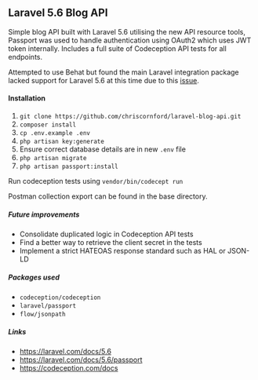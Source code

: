 ## Laravel 5.6 Blog API

Simple blog API built with Laravel 5.6 utilising the new API resource tools, 
Passport was used to handle authentication using OAuth2 which uses JWT token internally.
Includes a full suite of Codeception API tests for all endpoints.

Attempted to use Behat but found the main Laravel integration package lacked support for Laravel 5.6 at this time due to this [issue](https://github.com/laracasts/Behat-Laravel-Extension/issues/78).

#### Installation
1. `git clone https://github.com/chriscornford/laravel-blog-api.git`
2. `composer install`
3. `cp .env.example .env`
4. `php artisan key:generate`
5. Ensure correct database details are in new `.env` file
6. `php artisan migrate`
7. `php artisan passport:install`

Run codeception tests using `vendor/bin/codecept run`

Postman collection export can be found in the base directory.

##### Future improvements
* Consolidate duplicated logic in Codeception API tests
* Find a better way to retrieve the client secret in the tests
* Implement a strict HATEOAS response standard such as HAL or JSON-LD

##### Packages used
* `codeception/codeception`
* `laravel/passport`
* `flow/jsonpath`

##### Links
* https://laravel.com/docs/5.6
* https://laravel.com/docs/5.6/passport
* https://codeception.com/docs
